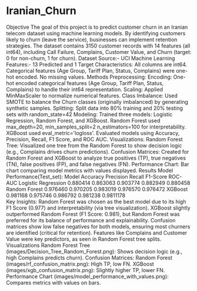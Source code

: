 # Iranian_Churn
Objective
          The goal of this project is to predict customer churn in an Iranian telecom dataset using machine learning models. By identifying customers likely to churn (leave the service), businesses can implement retention strategies. The dataset contains 3150 customer records with 14 features (all int64), including Call Failure, Complains, Customer Value, and Churn (target: 0 for non-churn, 1 for churn).
Dataset
        Source:- UCI Machine Learning
        Features:- 13 Predicted and 1 Target
        Characteristics: All columns are int64. Categorical features (Age Group, Tariff Plan, Status, Complains) were one-hot encoded. No missing values.
Methods
      Preprocessing:
               Encoding: One-hot encoded categorical features (Age Group, Tariff Plan, Status, Complains) to handle their int64 representation.
               Scaling: Applied MinMaxScaler to normalize numerical features.
               Class Imbalance: Used SMOTE to balance the Churn classes (originally imbalanced) by generating synthetic samples.
               Splitting: Split data into 80% training and 20% testing sets with random_state=42
     Modeling:
            Trained three models: Logistic Regression, Random Forest, and XGBoost.
            Random Forest used max_depth=20, min_samples_split=2 n_estimators=100 for interpretability.
            XGBoost used eval_metric='logloss'.
            Evaluated models using Accuracy, Precision, Recall, F1 Score, and ROC AUC.
    Visualizations:
            Random Forest Tree: Visualized one tree from the Random Forest to show decision logic (e.g., Complains drives churn predictions).
            Confusion Matrices: Created for Random Forest and XGBoost to analyze true positives (TP), true negatives (TN), false positives (FP), and false negatives (FN).
            Performance Chart: Bar chart comparing model metrics with values displayed.
Results
       Model Performance(Test_set):
           Model                   Accuracy     Precision      Recall      F1-Score      ROC-AUC
           Logistic Regression    0.880414      0.863063       0.903774    0.882949      0.880458
           Random Forest          0.976460      0.970205       0.983019    0.976570      0.976472
           XGBoost                0.981168      0.975746       0.986792    0.981238      0.9811178  
      Key Insights:
          Random Forest was chosen as the best model due to its high F1 Score (0.977) and interpretability (via tree visualization).
          XGBoost slightly outperformed Random Forest (F1 Score: 0.981), but Random Forest was preferred for its balance of performance and explainability.
          Confusion matrices show low false negatives for both models, ensuring most churners are identified (critical for retention).
          Features like Complains and Customer Value were key predictors, as seen in Random Forest tree splits.
Visualizations
      Random Forest Tree (images/Decision_Tree_Random_Forest.png): Shows decision logic (e.g., high Complains predicts churn).
      Confusion Matrices:
              Random Forest (images/rf_confusion_matrix.png): High TP, low FN.
              XGBoost (images/xgb_confusion_matrix.png): Slightly higher TP, lower FN.
     Performance Chart (images/model_performance_with_values.png): Compares metrics with values on bars.
